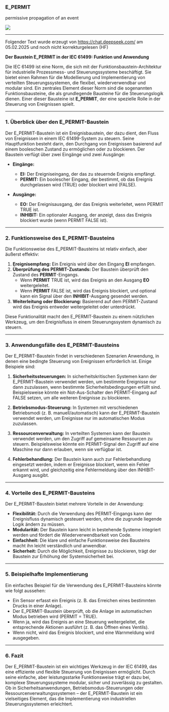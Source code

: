 ### E\_PERMIT

permissive propagation of an event

![](https://user-images.githubusercontent.com/113907528/204900302-7f7fcf0a-170c-4695-8177-e51c62311624.png)


* * * * * * * * * *

Folgender Text wurde erzeugt von <https://chat.deepseek.com/> am 05.02.2025 und noch nicht korrekturgelesen (HF)


**Der Baustein E_PERMIT in der IEC 61499: Funktion und Anwendung**

Die IEC 61499 ist eine Norm, die sich mit der Funktionsbaustein-Architektur für industrielle Prozessmess- und Steuerungssysteme beschäftigt. Sie bietet einen Rahmen für die Modellierung und Implementierung von verteilten Steuerungssystemen, die flexibel, wiederverwendbar und modular sind. Ein zentrales Element dieser Norm sind die sogenannten Funktionsbausteine, die als grundlegende Bausteine für die Steuerungslogik dienen. Einer dieser Bausteine ist **E_PERMIT**, der eine spezielle Rolle in der Steuerung von Ereignissen spielt.

---

### **1. Überblick über den E_PERMIT-Baustein**

Der E_PERMIT-Baustein ist ein Ereignisbaustein, der dazu dient, den Fluss von Ereignissen in einem IEC 61499-System zu steuern. Seine Hauptfunktion besteht darin, den Durchgang von Ereignissen basierend auf einem booleschen Zustand zu ermöglichen oder zu blockieren. Der Baustein verfügt über zwei Eingänge und zwei Ausgänge:

- **Eingänge:**
  - **EI:** Der Ereigniseingang, der das zu steuernde Ereignis empfängt.
  - **PERMIT:** Ein boolescher Eingang, der bestimmt, ob das Ereignis durchgelassen wird (TRUE) oder blockiert wird (FALSE).

- **Ausgänge:**
  - **EO:** Der Ereignisausgang, der das Ereignis weiterleitet, wenn PERMIT TRUE ist.
  - **INHIBIT:** Ein optionaler Ausgang, der anzeigt, dass das Ereignis blockiert wurde (wenn PERMIT FALSE ist).

---

### **2. Funktionsweise des E_PERMIT-Bausteins**

Die Funktionsweise des E_PERMIT-Bausteins ist relativ einfach, aber äußerst effektiv:

1. **Ereignisempfang:** Ein Ereignis wird über den Eingang **EI** empfangen.
2. **Überprüfung des PERMIT-Zustands:** Der Baustein überprüft den Zustand des **PERMIT**-Eingangs.
   - Wenn **PERMIT** TRUE ist, wird das Ereignis an den Ausgang **EO** weitergeleitet.
   - Wenn **PERMIT** FALSE ist, wird das Ereignis blockiert, und optional kann ein Signal über den **INHIBIT**-Ausgang gesendet werden.
3. **Weiterleitung oder Blockierung:** Basierend auf dem PERMIT-Zustand wird das Ereignis entweder weitergeleitet oder unterdrückt.

Diese Funktionalität macht den E_PERMIT-Baustein zu einem nützlichen Werkzeug, um den Ereignisfluss in einem Steuerungssystem dynamisch zu steuern.

---

### **3. Anwendungsfälle des E_PERMIT-Bausteins**

Der E_PERMIT-Baustein findet in verschiedenen Szenarien Anwendung, in denen eine bedingte Steuerung von Ereignissen erforderlich ist. Einige Beispiele sind:

1. **Sicherheitssteuerungen:** In sicherheitskritischen Systemen kann der E_PERMIT-Baustein verwendet werden, um bestimmte Ereignisse nur dann zuzulassen, wenn bestimmte Sicherheitsbedingungen erfüllt sind. Beispielsweise könnte ein Not-Aus-Schalter den PERMIT-Eingang auf FALSE setzen, um alle weiteren Ereignisse zu blockieren.

2. **Betriebsmodus-Steuerung:** In Systemen mit verschiedenen Betriebsmodi (z. B. manuell/automatisch) kann der E_PERMIT-Baustein verwendet werden, um Ereignisse nur im automatischen Modus zuzulassen.

3. **Ressourcenverwaltung:** In verteilten Systemen kann der Baustein verwendet werden, um den Zugriff auf gemeinsame Ressourcen zu steuern. Beispielsweise könnte ein PERMIT-Signal den Zugriff auf eine Maschine nur dann erlauben, wenn sie verfügbar ist.

4. **Fehlerbehandlung:** Der Baustein kann auch zur Fehlerbehandlung eingesetzt werden, indem er Ereignisse blockiert, wenn ein Fehler erkannt wird, und gleichzeitig eine Fehlermeldung über den INHIBIT-Ausgang ausgibt.

---

### **4. Vorteile des E_PERMIT-Bausteins**

Der E_PERMIT-Baustein bietet mehrere Vorteile in der Anwendung:

- **Flexibilität:** Durch die Verwendung des PERMIT-Eingangs kann der Ereignisfluss dynamisch gesteuert werden, ohne die zugrunde liegende Logik ändern zu müssen.
- **Modularität:** Der Baustein kann leicht in bestehende Systeme integriert werden und fördert die Wiederverwendbarkeit von Code.
- **Einfachheit:** Die klare und einfache Funktionsweise des Bausteins macht ihn leicht verständlich und anwendbar.
- **Sicherheit:** Durch die Möglichkeit, Ereignisse zu blockieren, trägt der Baustein zur Erhöhung der Systemsicherheit bei.

---

### **5. Beispielhafte Implementierung**

Ein einfaches Beispiel für die Verwendung des E_PERMIT-Bausteins könnte wie folgt aussehen:

- Ein Sensor erfasst ein Ereignis (z. B. das Erreichen eines bestimmten Drucks in einer Anlage).
- Der E_PERMIT-Baustein überprüft, ob die Anlage im automatischen Modus betrieben wird (PERMIT = TRUE).
- Wenn ja, wird das Ereignis an eine Steuerung weitergeleitet, die entsprechende Aktionen ausführt (z. B. das Öffnen eines Ventils).
- Wenn nicht, wird das Ereignis blockiert, und eine Warnmeldung wird ausgegeben.

---

### **6. Fazit**

Der E_PERMIT-Baustein ist ein wichtiges Werkzeug in der IEC 61499, das eine effiziente und flexible Steuerung von Ereignissen ermöglicht. Durch seine einfache, aber leistungsstarke Funktionsweise trägt er dazu bei, komplexe Steuerungssysteme modular, sicher und zuverlässig zu gestalten. Ob in Sicherheitsanwendungen, Betriebsmodus-Steuerungen oder Ressourcenverwaltungssystemen – der E_PERMIT-Baustein ist ein vielseitiges Element, das die Implementierung von industriellen Steuerungssystemen erleichtert.
